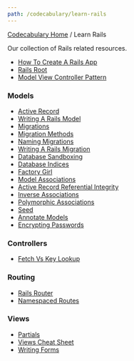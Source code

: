 ```yaml
---
path: /codecabulary/learn-rails
---
```

<!-- ---title: Learn Rails --->

[Codecabulary Home](/codecabulary) / Learn Rails

Our collection of Rails related resources.

* [How To Create A Rails App](/codecabulary/learn-rails/how-to-create-a-rails-app)
* [Rails Root](/codecabulary/learn-rails/rails-root)
* [Model View Controller Pattern](/codecabulary/learn-rails/model-view-controller-pattern)

### Models

* [Active Record](/codecabulary/learn-rails/active-record)
* [Writing A Rails Model](/codecabulary/learn-rails/writing-a-rails-model)
* [Migrations](/codecabulary/learn-rails/migrations)
* [Migration Methods](/codecabulary/learn-rails/migration-methods)
* [Naming Migrations](/codecabulary/learn-rails/naming-migrations)
* [Writing A Rails Migration](/codecabulary/learn-rails/writing-a-rails-migration)
* [Database Sandboxing](/codecabulary/learn-rails/database-sandboxing)
* [Database Indices](/codecabulary/learn-rails/database-indices)
* [Factory Girl](/codecabulary/learn-rails/factory-girl)
* [Model Associations](/codecabulary/learn-rails/model-associations)
* [Active Record Referential Integrity](/codecabulary/learn-rails/active-record-referential-integrity)
* [Inverse Associations](/codecabulary/learn-rails/inverse-associations)
* [Polymorphic Associations](/codecabulary/learn-rails/polymorphic-associations)
* [Seed](/codecabulary/learn-rails/seed)
* [Annotate Models](/codecabulary/learn-rails/annotate-models)
* [Encrypting Passwords](/codecabulary/learn-rails/encrypting-passwords)

### Controllers

* [Fetch Vs Key Lookup](/codecabulary/learn-rails/fetch-vs-key-lookup)

### Routing

* [Rails Router](/codecabulary/learn-rails/rails-router)
* [Namespaced Routes](/codecabulary/learn-rails/namespaced-routes)

### Views

* [Partials](/codecabulary/learn-rails/partials)
* [Views Cheat Sheet](/codecabulary/learn-rails/views-cheat-sheet)
* [Writing Forms](/codecabulary/learn-rails/writing-forms)
